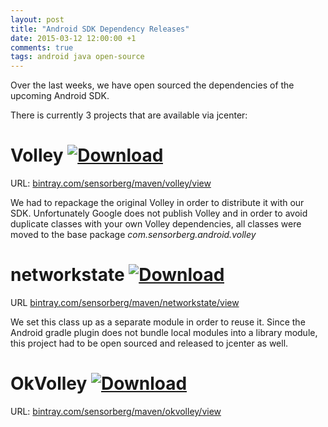 ```yaml
---
layout: post
title: "Android SDK Dependency Releases"
date: 2015-03-12 12:00:00 +1
comments: true
tags: android java open-source
---
```


Over the last weeks, we have open sourced the dependencies of the upcoming Android SDK.

There is currently 3 projects that are available via jcenter:

<!--more-->

# Volley [ ![Download](https://api.bintray.com/packages/sensorberg/maven/volley/images/download.svg) ](https://bintray.com/sensorberg/maven/volley/_latestVersion)
URL: [bintray.com/sensorberg/maven/volley/view](https://bintray.com/sensorberg/maven/volley/view)

We had to repackage the original Volley in order to distribute it with our SDK. Unfortunately Google does not publish Volley and in order to avoid duplicate classes with your own Volley dependencies, all classes were moved to the base package *com.sensorberg.android.volley*

# networkstate [ ![Download](https://api.bintray.com/packages/sensorberg/maven/networkstate/images/download.svg) ](https://bintray.com/sensorberg/maven/networkstate/_latestVersion)
URL [bintray.com/sensorberg/maven/networkstate/view](https://bintray.com/sensorberg/maven/networkstate/view)

We set this class up as a separate module in order to reuse it. Since the Android gradle plugin does not bundle local modules into a library module, this project had to be open sourced and released to jcenter as well.

# OkVolley [ ![Download](https://api.bintray.com/packages/sensorberg/maven/okvolley/images/download.svg) ](https://bintray.com/sensorberg/maven/okvolley/_latestVersion)

URL: [bintray.com/sensorberg/maven/okvolley/view](https://bintray.com/sensorberg/maven/okvolley/view)
